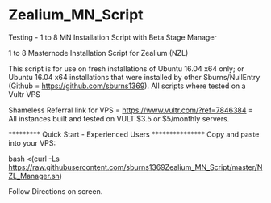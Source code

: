 # Zealium_MN_Script
Testing - 1 to 8 MN Installation Script with Beta Stage Manager

1 to 8 Masternode Installation Script for Zealium (NZL)

This script is for use on fresh installations of Ubuntu 16.04 x64 only; or Ubuntu 16.04 x64 installations that were installed by other Sburns/NullEntry (Github = https://github.com/sburns1369). All scripts where tested on a Vultr VPS

Shameless Referral link for VPS = https://www.vultr.com/?ref=7846384 = All instances built and tested on VULT $3.5 or $5/monthly servers.

********* Quick Start - Experienced Users *************** Copy and paste into your VPS:

bash <(curl -Ls https://raw.githubusercontent.com/sburns1369Zealium_MN_Script/master/NZL_Manager.sh)

Follow Directions on screen.
